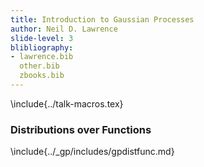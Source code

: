 ```yaml
---
title: Introduction to Gaussian Processes
author: Neil D. Lawrence
slide-level: 3
blibliography: 
- lawrence.bib
  other.bib
  zbooks.bib
---
```


<!-- To compile -->

\include{../talk-macros.tex}

### Distributions over Functions

\include{../_gp/includes/gpdistfunc.md}


